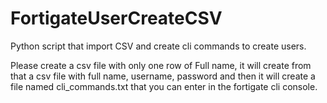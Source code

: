 # FortigateUserCreateCSV
Python script that import CSV and create cli commands to create users.



Please create a csv file with only one row of Full name, it will create from that a csv file with full name, username, password
and then it will create a file named cli_commands.txt that you can enter in the fortigate cli console.
